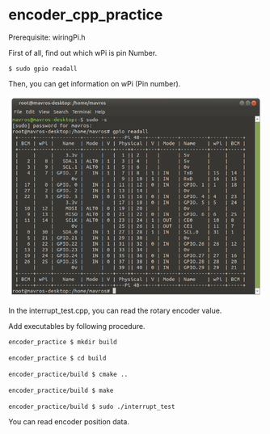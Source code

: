 # encoder_cpp_practice

Prerequisite: wiringPi.h

First of all, find out which wPi is pin Number.
```
$ sudo gpio readall
```
Then, you can get information on wPi (Pin number).

<img src="/picture/gpio_readall.png">

In the interrupt_test.cpp, you can read the rotary encoder value.

Add executables by following procedure.
```
encoder_practice $ mkdir build

encoder_practice $ cd build

encoder_practice/build $ cmake ..

encoder_practice/build $ make

encoder_practice/build $ sudo ./interrupt_test
```
You can read encoder position data.
